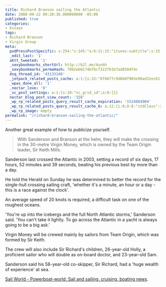 ```yaml
---
title: Richard Branson sailing the Atlantic
date: 2008-09-22 09:28:36.000000000 -05:00
published: true
categories:
- Essays
tags:
- Richard Branson
- Virgin Group
meta:
  podPressPostSpecific: s:254:"s:245:"a:6:{s:15:"itunes:subtitle";s:15:"##PostExcerpt##";s:14:"itunes:summary";s:15:"##PostExcerpt##";s:15:"itunes:keywords";s:17:"##WordPressCats##";s:13:"itunes:author";s:10:"##Global##";s:15:"itunes:explicit";s:2:"No";s:12:"itunes:block";s:2:"No";}";";
  _edit_last: '1'
  aktt_tweeted: '1'
  _sexybookmarks_shortUrl: http://b2l.me/4snhh
  _sexybookmarks_permaHash: 7892eb0174bf6cf322f61b7ad8504f4c
  dsq_thread_id: '43133146'
  _jetpack_related_posts_cache: a:1:{s:32:"8f6677c9d6b0f903e98ad32ec61f8deb";a:2:{s:7:"expires";i:1505285271;s:7:"payload";a:3:{i:0;a:1:{s:2:"id";i:1196;}i:1;a:1:{s:2:"id";i:359;}i:2;a:1:{s:2:"id";i:351;}}}}
  _wpas_done_all: '1'
  _nectar_love: '0'
  _vc_post_settings: a:1:{s:10:"vc_grid_id";a:0:{}}
  nectar_blog_post_view_count: '158'
  _wp_rp_related_posts_query_result_cache_expiration: '1524884904'
  _wp_rp_related_posts_query_result_cache_6: a:12:{i:0;O:8:"stdClass":2:{s:7:"post_id";s:3:"843";s:5:"score";s:18:"105.80208800307594";}i:1;O:8:"stdClass":2:{s:7:"post_id";s:4:"1196";s:5:"score";s:16:"66.3438525617115";}i:2;O:8:"stdClass":2:{s:7:"post_id";s:2:"61";s:5:"score";s:17:"63.74017237382753";}i:3;O:8:"stdClass":2:{s:7:"post_id";s:4:"1801";s:5:"score";s:17:"62.71037447558741";}i:4;O:8:"stdClass":2:{s:7:"post_id";s:3:"261";s:5:"score";s:17:"62.68567044413917";}i:5;O:8:"stdClass":2:{s:7:"post_id";s:3:"227";s:5:"score";s:17:"60.48844586679455";}i:6;O:8:"stdClass":2:{s:7:"post_id";s:3:"359";s:5:"score";s:17:"59.60478036223088";}i:7;O:8:"stdClass":2:{s:7:"post_id";s:4:"1178";s:5:"score";s:17:"55.39651205366249";}i:8;O:8:"stdClass":2:{s:7:"post_id";s:3:"809";s:5:"score";s:17:"54.75070815120299";}i:9;O:8:"stdClass":2:{s:7:"post_id";s:3:"799";s:5:"score";s:17:"54.14627554473924";}i:10;O:8:"stdClass":2:{s:7:"post_id";s:3:"318";s:5:"score";s:17:"51.73832993609017";}i:11;O:8:"stdClass":2:{s:7:"post_id";s:4:"1417";s:5:"score";s:17:"51.06538546283096";}}
  _wp_rp_image: empty
permalink: "/richard-branson-sailing-the-atlantic/"
---
```

Another great example of how to publicize yourself.</p>
>With Sanderson and Branson at the helm, they will make the crossing in the 30-metre Virgin Money, which is owned by the Team Origin leader, Sir Keith Mills.

Sanderson last crossed the Atlantic in 2003, setting a record of six days, 17 hours, 52 minutes and 39 seconds, beating his previous best by more than a day.

He told the Herald on Sunday he was determined to better the record for the single-hull crossing sailing craft, 'whether it's a minute, an hour or a day - this is a race against the clock'.

An average speed of 20 knots is required, a difficult task on one of the roughest oceans.

'You're up into the icebergs and the full North Atlantic storms,' Sanderson said. 'You can't take it lightly. To go across the Atlantic in a yacht is always going to be a big ask.'

Virgin Money will be crewed mainly by sailors from Team Origin, which was formed by Sir Keith.

The crew will also include Sir Richard's children, 26-year-old Holly, a proficient sailor who will double as on-board doctor, and 23-year-old Sam.

Sanderson said his 58-year-old co-skipper, Sir Richard, had a 'huge wealth of experience' at sea.</p></blockquote>
<p><a href="http://www.sail-world.com/USA/index.cfm?SEID=2&amp;Nid=49062&amp;SRCID=0&amp;ntid=0&amp;tickeruid=0&amp;tickerCID=0">Sail World - Powerboat-world: Sail and sailing, cruising, boating news</a>.</p>
